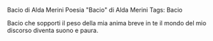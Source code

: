
Bacio di Alda Merini
Poesia "Bacio" di Alda Merini
Tags: Bacio

Bacio che sopporti il peso
della mia anima breve
in te il mondo del mio discorso
diventa suono e paura.